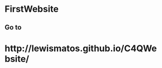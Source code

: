 # FirstWebsite
<html>
<h2> Go to  <h1> http://lewismatos.github.io/C4QWebsite/ </h1> 

</h2>
</html>

